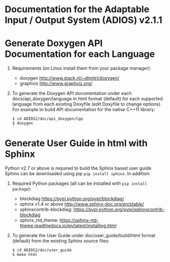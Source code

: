 # Documentation for the Adaptable Input / Output System (ADIOS) v2.1.1

# Generate Doxygen API Documentation for each Language

1. Requirements (on Linux install them from your package manager):
	* doxygen http://www.stack.nl/~dimitri/doxygen/
	* graphviz http://www.graphviz.org/
	
2. To generate the Doxygen API documentation under each docs/api_doxygen/language in html format (default) for each supported language from each existing Doxyfile (edit Doxyfile to change options). For example to build API documentation for the native C++11 library:
	
	```
	$ cd ADIOS2/doc/api_doxygen/Cpp 
	$ doxygen
	``` 

# Generate User Guide in html with Sphinx

Python v2.7 or above is required to build the Sphinx based user guide. Sphinx can be downloaded using pip `pip install sphinx`. In addition:

1. Required Python packages (all can be installed with `pip install package`):
	* blockdiag https://pypi.python.org/pypi/blockdiag/
	* sphinx v1.4 or above http://www.sphinx-doc.org/en/stable/
	* sphinxcontrib-blockdiag: https://pypi.python.org/pypi/sphinxcontrib-blockdiag
	* sphinx_rtd_theme: https://sphinx-rtd-theme.readthedocs.io/en/latest/installing.html
	
2. To generate the User Guide under doc/user_guide/build/html format (default) from the existing Sphinx source files:
	
	```
	$ cd ADIOS2/doc/user_guide 
	$ make html
	```
